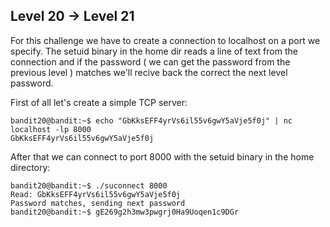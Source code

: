 ## Level 20 -> Level 21

For this challenge we have to create a connection to localhost on a port we specify.
The setuid binary in the home dir reads a line of text from the connection and if the password ( we can get the password from the previous level ) matches we'll recive back the correct the next level password.

First of all let's create a simple TCP server:
```console
bandit20@bandit:~$ echo "GbKksEFF4yrVs6il55v6gwY5aVje5f0j" | nc localhost -lp 8000
GbKksEFF4yrVs6il55v6gwY5aVje5f0j
```

After that we can connect to port 8000 with the setuid binary in the home directory:
```console
bandit20@bandit:~$ ./suconnect 8000
Read: GbKksEFF4yrVs6il55v6gwY5aVje5f0j
Password matches, sending next password
bandit20@bandit:~$ gE269g2h3mw3pwgrj0Ha9Uoqen1c9DGr
```

